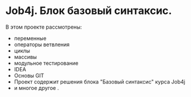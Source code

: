 # Job4j. Блок базовый синтаксис.

В этом проекте рассмотрены: 
- переменные
- операторы ветвления
- циклы
- массивы
- модульное тестирование
- IDEA
- Основы GIT
- Проект содержит решения блока "Базовый синтаксис" курса Job4j
- и многое другое .